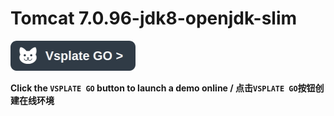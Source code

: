 # Tomcat 7.0.96-jdk8-openjdk-slim

<a href="https://www.vsplate.com/?docker-compose=https://github.com/vsplate/dcenvs/tomcat/7.0.96-jdk8-openjdk-slim"><img alt="VSPLATE GO" src="https://raw.githubusercontent.com/vsplate/images/master/vsgo_btn.png" width="200px"></a>

**Click the `VSPLATE GO` button to launch a demo online / 点击`VSPLATE GO`按钮创建在线环境**